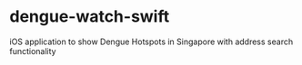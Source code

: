 # dengue-watch-swift
iOS application to show Dengue Hotspots in Singapore with address search functionality
